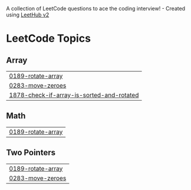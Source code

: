 A collection of LeetCode questions to ace the coding interview! - Created using [LeetHub v2](https://github.com/arunbhardwaj/LeetHub-2.0)
<!---LeetCode Topics Start-->
# LeetCode Topics
## Array
|  |
| ------- |
| [0189-rotate-array](https://github.com/ayushsonawale/Leetcode/tree/master/0189-rotate-array) |
| [0283-move-zeroes](https://github.com/ayushsonawale/Leetcode/tree/master/0283-move-zeroes) |
| [1878-check-if-array-is-sorted-and-rotated](https://github.com/ayushsonawale/Leetcode/tree/master/1878-check-if-array-is-sorted-and-rotated) |
## Math
|  |
| ------- |
| [0189-rotate-array](https://github.com/ayushsonawale/Leetcode/tree/master/0189-rotate-array) |
## Two Pointers
|  |
| ------- |
| [0189-rotate-array](https://github.com/ayushsonawale/Leetcode/tree/master/0189-rotate-array) |
| [0283-move-zeroes](https://github.com/ayushsonawale/Leetcode/tree/master/0283-move-zeroes) |
<!---LeetCode Topics End-->